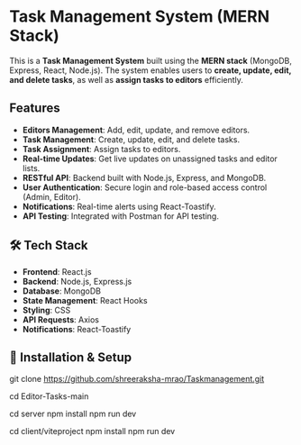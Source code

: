 # **Task Management System (MERN Stack)**  

This is a **Task Management System** built using the **MERN stack** (MongoDB, Express, React, Node.js). The system enables users to **create, update, edit, and delete tasks**, as well as **assign tasks to editors** efficiently.  

## **Features**  

- **Editors Management**: Add, edit, update, and remove editors.  
- **Task Management**: Create, update, edit, and delete tasks.  
- **Task Assignment**: Assign tasks to editors.  
- **Real-time Updates**: Get live updates on unassigned tasks and editor lists.  
- **RESTful API**: Backend built with Node.js, Express, and MongoDB.  
- **User Authentication**: Secure login and role-based access control (Admin, Editor).  
- **Notifications**: Real-time alerts using React-Toastify.  
- **API Testing**: Integrated with Postman for API testing.  

## 🛠 **Tech Stack**  

- **Frontend**: React.js  
- **Backend**: Node.js, Express.js  
- **Database**: MongoDB  
- **State Management**: React Hooks  
- **Styling**: CSS  
- **API Requests**: Axios  
- **Notifications**: React-Toastify  

## 🔧 **Installation & Setup**  

git clone https://github.com/shreeraksha-mrao/Taskmanagement.git

cd Editor-Tasks-main

cd server
npm install
npm run dev


cd client/viteproject
npm install
npm run dev

